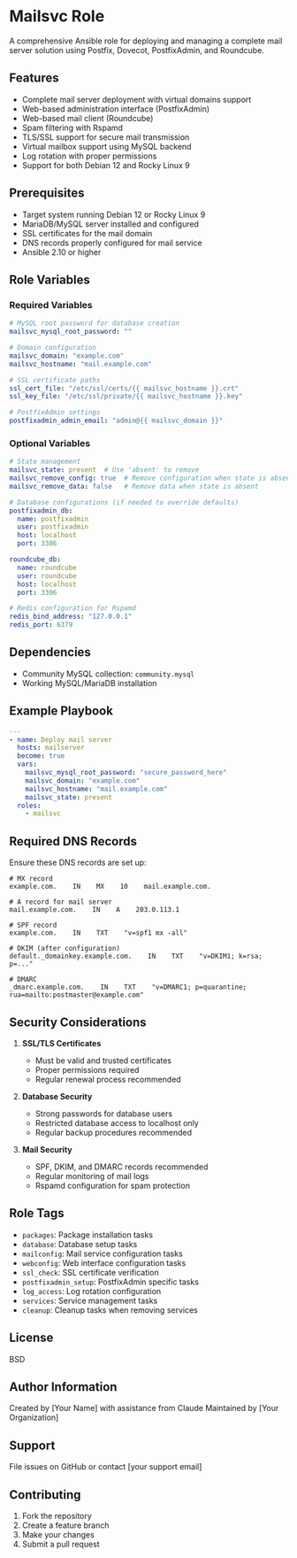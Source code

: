 # Mailsvc Role

A comprehensive Ansible role for deploying and managing a complete mail server solution using Postfix, Dovecot, PostfixAdmin, and Roundcube.

## Features

- Complete mail server deployment with virtual domains support
- Web-based administration interface (PostfixAdmin)
- Web-based mail client (Roundcube)
- Spam filtering with Rspamd
- TLS/SSL support for secure mail transmission
- Virtual mailbox support using MySQL backend
- Log rotation with proper permissions
- Support for both Debian 12 and Rocky Linux 9

## Prerequisites

- Target system running Debian 12 or Rocky Linux 9
- MariaDB/MySQL server installed and configured
- SSL certificates for the mail domain
- DNS records properly configured for mail service
- Ansible 2.10 or higher

## Role Variables

### Required Variables

```yaml
# MySQL root password for database creation
mailsvc_mysql_root_password: ""

# Domain configuration
mailsvc_domain: "example.com"
mailsvc_hostname: "mail.example.com"

# SSL certificate paths
ssl_cert_file: "/etc/ssl/certs/{{ mailsvc_hostname }}.crt"
ssl_key_file: "/etc/ssl/private/{{ mailsvc_hostname }}.key"

# PostfixAdmin settings
postfixadmin_admin_email: "admin@{{ mailsvc_domain }}"
```

### Optional Variables

```yaml
# State management
mailsvc_state: present  # Use 'absent' to remove
mailsvc_remove_config: true  # Remove configuration when state is absent
mailsvc_remove_data: false   # Remove data when state is absent

# Database configurations (if needed to override defaults)
postfixadmin_db:
  name: postfixadmin
  user: postfixadmin
  host: localhost
  port: 3306

roundcube_db:
  name: roundcube
  user: roundcube
  host: localhost
  port: 3306

# Redis configuration for Rspamd
redis_bind_address: "127.0.0.1"
redis_port: 6379
```

## Dependencies

- Community MySQL collection: `community.mysql`
- Working MySQL/MariaDB installation

## Example Playbook

```yaml
---
- name: Deploy mail server
  hosts: mailserver
  become: true
  vars:
    mailsvc_mysql_root_password: "secure_password_here"
    mailsvc_domain: "example.com"
    mailsvc_hostname: "mail.example.com"
    mailsvc_state: present
  roles:
    - mailsvc
```

## Required DNS Records

Ensure these DNS records are set up:

```
# MX record
example.com.    IN    MX    10    mail.example.com.

# A record for mail server
mail.example.com.    IN    A    203.0.113.1

# SPF record
example.com.    IN    TXT    "v=spf1 mx -all"

# DKIM (after configuration)
default._domainkey.example.com.    IN    TXT    "v=DKIM1; k=rsa; p=..."

# DMARC
_dmarc.example.com.    IN    TXT    "v=DMARC1; p=quarantine; rua=mailto:postmaster@example.com"
```

## Security Considerations

1. **SSL/TLS Certificates**
   - Must be valid and trusted certificates
   - Proper permissions required
   - Regular renewal process recommended

2. **Database Security**
   - Strong passwords for database users
   - Restricted database access to localhost only
   - Regular backup procedures recommended

3. **Mail Security**
   - SPF, DKIM, and DMARC records recommended
   - Regular monitoring of mail logs
   - Rspamd configuration for spam protection

## Role Tags

- `packages`: Package installation tasks
- `database`: Database setup tasks
- `mailconfig`: Mail service configuration tasks
- `webconfig`: Web interface configuration tasks
- `ssl_check`: SSL certificate verification
- `postfixadmin_setup`: PostfixAdmin specific tasks
- `log_access`: Log rotation configuration
- `services`: Service management tasks
- `cleanup`: Cleanup tasks when removing services

## License

BSD

## Author Information

Created by [Your Name] with assistance from Claude
Maintained by [Your Organization]

## Support

File issues on GitHub or contact [your support email]

## Contributing

1. Fork the repository
2. Create a feature branch
3. Make your changes
4. Submit a pull request

